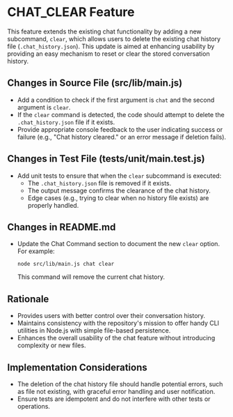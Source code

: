 # CHAT_CLEAR Feature

This feature extends the existing chat functionality by adding a new subcommand, `clear`, which allows users to delete the existing chat history file (`.chat_history.json`). This update is aimed at enhancing usability by providing an easy mechanism to reset or clear the stored conversation history.

## Changes in Source File (src/lib/main.js)
- Add a condition to check if the first argument is `chat` and the second argument is `clear`.
- If the `clear` command is detected, the code should attempt to delete the `.chat_history.json` file if it exists.
- Provide appropriate console feedback to the user indicating success or failure (e.g., "Chat history cleared." or an error message if deletion fails).

## Changes in Test File (tests/unit/main.test.js)
- Add unit tests to ensure that when the `clear` subcommand is executed:
  - The `.chat_history.json` file is removed if it exists.
  - The output message confirms the clearance of the chat history.
  - Edge cases (e.g., trying to clear when no history file exists) are properly handled.

## Changes in README.md
- Update the Chat Command section to document the new `clear` option. For example:
  ```
  node src/lib/main.js chat clear
  ```
  This command will remove the current chat history.

## Rationale
- Provides users with better control over their conversation history.
- Maintains consistency with the repository's mission to offer handy CLI utilities in Node.js with simple file-based persistence.
- Enhances the overall usability of the chat feature without introducing complexity or new files.

## Implementation Considerations
- The deletion of the chat history file should handle potential errors, such as file not existing, with graceful error handling and user notification.
- Ensure tests are idempotent and do not interfere with other tests or operations.
